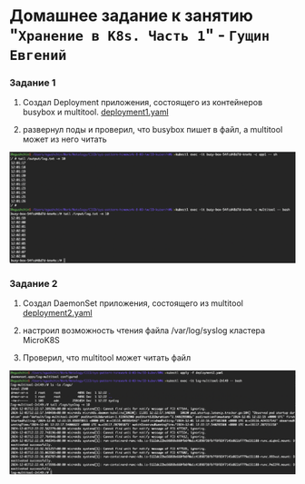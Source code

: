 # Домашнее задание к занятию "`Хранение в K8s. Часть 1`" - `Гущин Евгений`

### Задание 1

1. Создал Deployment приложения, состоящего из контейнеров busybox и multitool. [deployment1.yaml](./deployment1.yaml) 


2. развернул поды и проверил, что busybox пишет в файл, а multitool может из него читать

![task2](../../img/20-kuber/HW6/task1_2.png)  


### Задание 2

1. Создал DaemonSet приложения, состоящего из multitool [deployment2.yaml](./deployment2.yaml) 

2. настроил возможность чтения файла /var/log/syslog кластера MicroK8S

3. Проверил, что multitool может читать файл 

![task2](../../img/20-kuber/HW6/task2_1.png)  



